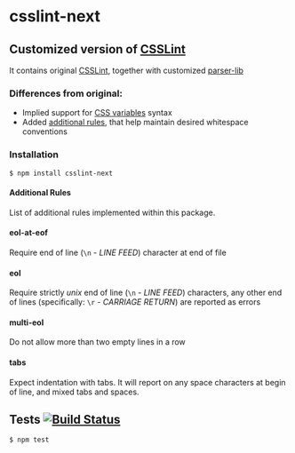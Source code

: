 # csslint-next
## Customized version of [CSSLint](https://github.com/CSSLint/csslint/)

It contains original [CSSLint](https://github.com/CSSLint/csslint/), together with customized [parser-lib](https://github.com/CSSLint/parser-lib)

### Differences from original:

- Implied support for [CSS variables](http://www.w3.org/TR/css-variables/) syntax
- Added [additional rules](#additional-rules), that help maintain desired whitespace conventions

### Installation

	$ npm install csslint-next

#### Additional Rules

List of additional rules implemented within this package.

#### eol-at-eof

Require end of line (`\n` - _LINE FEED_) character at end of file

#### eol

Require strictly _unix_ end of line (`\n` - _LINE FEED_) characters, any other end of lines (specifically: `\r` - _CARRIAGE RETURN_) are reported as errors

#### multi-eol

Do not allow more than two empty lines in a row

#### tabs

Expect indentation with tabs. It will report on any space characters at begin of line, and mixed tabs and spaces.


## Tests [![Build Status](https://travis-ci.org/medikoo/csslint-next.png)](https://travis-ci.org/medikoo/csslint-next)

	$ npm test
